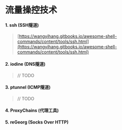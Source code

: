 # 流量操控技术

#### 1. ssh \(SSH隧道\)

> [https://wangyihang.gitbooks.io/awesome-shell-commands/content/tools/ssh.html](https://wangyihang.gitbooks.io/awesome-shell-commands/content/tools/ssh.html)

#### 2. iodine \(DNS隧道\)

> // TODO

#### 3. ptunnel \(ICMP隧道\)

> // TODO

#### 4. ProxyChains \(代理工具\)

#### 5. **reGeorg \(Socks Over HTTP\)**



